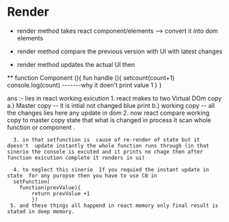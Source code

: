 # Render 
 
 * render method takes react component/elements --> convert it into dom elements 
 
 * render method compare the previous version with UI with latest changes

 * render method updates the actual UI then
 
 ** function Component (){
     fun handle (){
        setcount(count+1)
        console.log(count) -------why it doen't print value 1
     }
 }

 ans :- lies in react working exicution 
      1. react makes to  two Virtual DOm copy 
           a.) Master copy -- it is intial not changed blue print 
           b.) working copy -- all the changes lies here any update in dom 
      2. now react compare working copy to master copy state that what is changed  in process it scan whole   function  or component .

      3. in that setfunction is  cause of re-render of state but it doesn't  update instantly the whole function runs through (in that sinerio the console is excuted and it prints no chage then after function exicution complete it renders in ui)
      
      4. to neglect this sinerio  If you requied the instant update in state  for any puropse then you have to use CB in 
      setFunction(
        function(prevValue){
            return prevValue +1
            })     
     5. and these things all happend in react memory only final result is stated in deep memory.